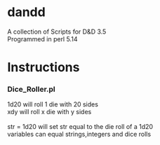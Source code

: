 dandd
=====

A collection of Scripts for D&amp;D 3.5<br />
Programmed in perl 5.14<br />

Instructions
============
### Dice\_Roller.pl
1d20 will roll 1 die with 20 sides<br />
xdy will roll x die with y sides<br /><br />
str = 1d20 will set str equal to the die roll of a 1d20<br />
variables can equal strings,integers and dice rolls<br />

